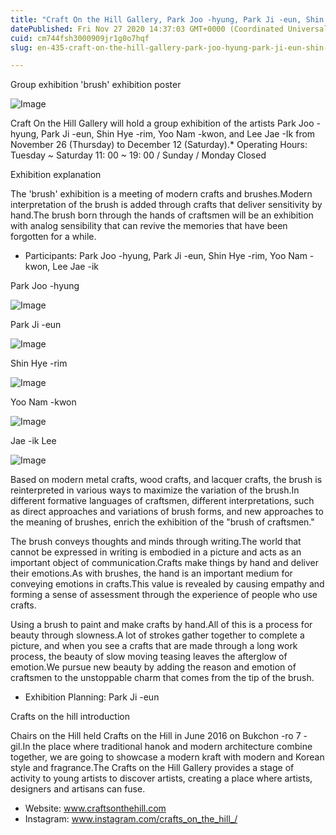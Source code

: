 ```yaml
---
title: "Craft On the Hill Gallery, Park Joo -hyung, Park Ji -eun, Shin Hye -rim, Yoo Nam -kwon, and Lee Jae -ik, a group of artists"
datePublished: Fri Nov 27 2020 14:37:03 GMT+0000 (Coordinated Universal Time)
cuid: cm744fsh3000909jr1g0o7hqf
slug: en-435-craft-on-the-hill-gallery-park-joo-hyung-park-ji-eun-shin-hye-rim-yoo-nam-kwon-and-lee-jae-ik-a-group-of-artists

---
```



Group exhibition 'brush' exhibition poster

![Image](https://cdn.hashnode.com/res/hashnode/image/upload/v1739498392257/d25e29d9-8e16-477e-a3f1-53f2cf46f1bd.jpeg)

Craft On the Hill Gallery will hold a group exhibition of the artists Park Joo -hyung, Park Ji -eun, Shin Hye -rim, Yoo Nam -kwon, and Lee Jae -Ik from November 26 (Thursday) to December 12 (Saturday).* Operating Hours: Tuesday ~ Saturday 11: 00 ~ 19: 00 / Sunday / Monday Closed

Exhibition explanation

The 'brush' exhibition is a meeting of modern crafts and brushes.Modern interpretation of the brush is added through crafts that deliver sensitivity by hand.The brush born through the hands of craftsmen will be an exhibition with analog sensibility that can revive the memories that have been forgotten for a while.

- Participants: Park Joo -hyung, Park Ji -eun, Shin Hye -rim, Yoo Nam -kwon, Lee Jae -ik

Park Joo -hyung

![Image](https://cdn.hashnode.com/res/hashnode/image/upload/v1739498394352/b1e21626-d14b-43a3-b562-9f85b3b74a52.jpeg)

Park Ji -eun

![Image](https://cdn.hashnode.com/res/hashnode/image/upload/v1739498396578/7ea1af04-561f-44b8-8960-e6abec1c90d7.jpeg)

Shin Hye -rim

![Image](https://cdn.hashnode.com/res/hashnode/image/upload/v1739498399311/a6e519c1-9bb3-4625-909f-4d1b00e6388d.jpeg)

Yoo Nam -kwon

![Image](https://cdn.hashnode.com/res/hashnode/image/upload/v1739498401421/85379ca4-72b8-462a-abb1-c4204eee0775.jpeg)

Jae -ik Lee

![Image](https://cdn.hashnode.com/res/hashnode/image/upload/v1739498404135/7d6dee8a-59ac-4b01-b81d-8c6367bb978b.jpeg)

Based on modern metal crafts, wood crafts, and lacquer crafts, the brush is reinterpreted in various ways to maximize the variation of the brush.In different formative languages ​​of craftsmen, different interpretations, such as direct approaches and variations of brush forms, and new approaches to the meaning of brushes, enrich the exhibition of the "brush of craftsmen."

The brush conveys thoughts and minds through writing.The world that cannot be expressed in writing is embodied in a picture and acts as an important object of communication.Crafts make things by hand and deliver their emotions.As with brushes, the hand is an important medium for conveying emotions in crafts.This value is revealed by causing empathy and forming a sense of assessment through the experience of people who use crafts.

Using a brush to paint and make crafts by hand.All of this is a process for beauty through slowness.A lot of strokes gather together to complete a picture, and when you see a crafts that are made through a long work process, the beauty of slow moving teasing leaves the afterglow of emotion.We pursue new beauty by adding the reason and emotion of craftsmen to the unstoppable charm that comes from the tip of the brush.

- Exhibition Planning: Park Ji -eun

Crafts on the hill introduction

Chairs on the Hill held Crafts on the Hill in June 2016 on Bukchon -ro 7 -gil.In the place where traditional hanok and modern architecture combine together, we are going to showcase a modern kraft with modern and Korean style and fragrance.The Crafts on the Hill Gallery provides a stage of activity to young artists to discover artists, creating a place where artists, designers and artisans can fuse.

- Website: www.craftsonthehill.com
- Instagram: www.instagram.com/crafts_on_the_hill_/